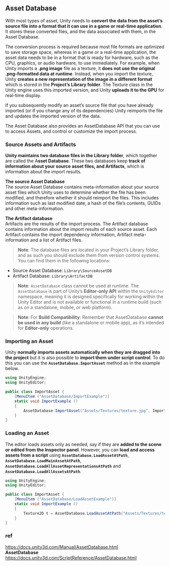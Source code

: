 ## Asset Database
With most types of asset, Unity needs to **convert the data from the asset’s source file into a format that it can use in a game or real-time application**. It stores these converted files, and the data associated with them, in the Asset Database.

The conversion process is required because most file formats are optimized to save storage space, whereas in a game or a real-time application, the asset data needs to be in a format that is ready for hardware, such as the CPU, graphics, or audio hardware, to use immediately. For example, when Unity imports a **.png image** file as a texture, it **does not use the original .png-formatted data at runtime**. Instead, when you import the texture, Unity **creates a new representation of the image in a different format** which is stored in the **Project’s Library folder**. The Texture class in the Unity engine uses this imported version, and Unity **uploads it to the GPU** for real-time display.

If you subsequently modify an asset’s source file that you have already imported (or if you change any of its dependencies) Unity reimports the file and updates the imported version of the data.

The Asset Database also provides an AssetDatabase API that you can use to access Assets, and control or customize the import process.


### Source Assets and Artifacts
**Unity maintains two database files in the Library folder**, which together are called the A**sset Database**. These two databases keep **track of information about your source asset files, and Artifacts**, which is information about the import results.

**The source Asset Database** \
The source Asset Database contains meta-information about your source asset files which Unity uses to determine whether the file has been modified, and therefore whether it should reimport the files. This includes information such as last modified date, a hash of the file’s contents, GUIDs and other meta-information.

**The Artifact database** \
Artifacts are the results of the import process. The Artifact database contains information about the import results of each source asset. Each Artifact contains the import dependency information, Artifact meta-information and a list of Artifact files.

> **Note**: The database files are located in your Project’s Library folder, and as such you should exclude them from version control systems. You can find them in the following locations:

- Source Asset Database: `Library\SourceAssetDB`
- Artifact Database: `Library\ArtifactDB`


> **Note**: `AssetDatabase` class cannot be used at runtime. The `AssetDatabase` is part of Unity’s **Editor-only API** within the `UnityEditor` namespace, meaning it is designed specifically for working within the Unity Editor and is not available or functional in a runtime build (such as on a standalone, mobile, or web platform).

> **Note**: For **Build Compatibility**: Remember that AssetDatabase **cannot be used in any build** (like a standalone or mobile app), as it’s intended for **Editor-only** operations.

### Importing an Asset
Unity **normally imports assets automatically when they are dragged into the project** but it is also possible to **import them under script control**. To do this you can use the **`AssetDatabase.ImportAsset`** method as in the example below.
```cs
using UnityEngine;
using UnityEditor;

public class ImportAsset {
    [MenuItem ("AssetDatabase/ImportExample")]
    static void ImportExample ()
    {
        AssetDatabase.ImportAsset("Assets/Textures/texture.jpg", ImportAssetOptions.Default);
    }
}
```

### Loading an Asset
The editor loads assets only as needed, say if they are **added to the scene
 or edited from the Inspector panel**. However, you can **load and access assets from a script** using **`AssetDatabase.LoadAssetAtPath`**, **`AssetDatabase.LoadMainAssetAtPath`**, **`AssetDatabase.LoadAllAssetRepresentationsAtPath`** and **`AssetDatabase.LoadAllAssetsAtPath`**.
 
```cs
using UnityEngine;
using UnityEditor;

public class ImportAsset {
    [MenuItem ("AssetDatabase/LoadAssetExample")]
    static void ImportExample ()
    {
        Texture2D t = AssetDatabase.LoadAssetAtPath("Assets/Textures/texture.jpg", typeof(Texture2D)) as Texture2D;
    }
}

```

### ref
https://docs.unity3d.com/Manual/AssetDatabase.html \
**AssetDatabase** \
https://docs.unity3d.com/ScriptReference/AssetDatabase.html
